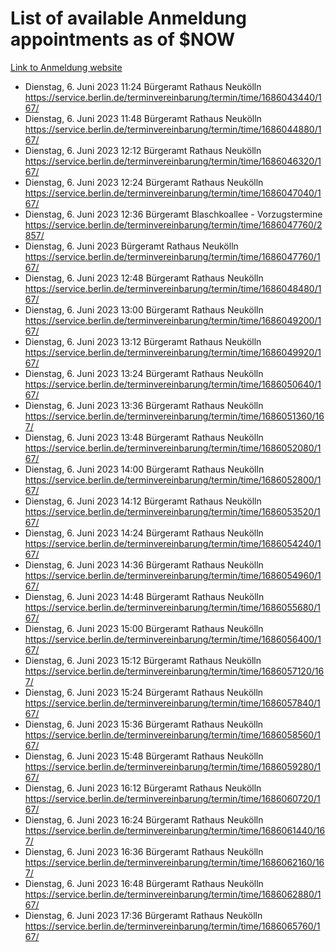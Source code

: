 # List of available Anmeldung appointments as of $NOW
[Link to Anmeldung website](https://service.berlin.de/terminvereinbarung/termin/tag.php?termin=1&anliegen[]=120686&dienstleisterlist=122210,122217,327316,122219,327312,122227,327314,122231,327346,122243,327348,122254,122252,329742,122260,329745,122262,329748,122271,327278,122273,327274,122277,327276,330436,122280,327294,122282,327290,122284,327292,122291,327270,122285,327266,122286,327264,122296,327268,150230,329760,122297,327286,122294,327284,122312,329763,122314,329775,122304,327330,122311,327334,122309,327332,317869,122281,327352,122279,329772,122283,122276,327324,122274,327326,122267,329766,122246,327318,122251,327320,122257,327322,122208,327298,122226,327300&herkunft=http%3A%2F%2Fservice.berlin.de%2Fdienstleistung%2F120686%2F)
- Dienstag, 6. Juni 2023 11:24 Bürgeramt Rathaus Neukölln https://service.berlin.de/terminvereinbarung/termin/time/1686043440/167/
- Dienstag, 6. Juni 2023 11:48 Bürgeramt Rathaus Neukölln https://service.berlin.de/terminvereinbarung/termin/time/1686044880/167/
- Dienstag, 6. Juni 2023 12:12 Bürgeramt Rathaus Neukölln https://service.berlin.de/terminvereinbarung/termin/time/1686046320/167/
- Dienstag, 6. Juni 2023 12:24 Bürgeramt Rathaus Neukölln https://service.berlin.de/terminvereinbarung/termin/time/1686047040/167/
- Dienstag, 6. Juni 2023 12:36 Bürgeramt Blaschkoallee - Vorzugstermine https://service.berlin.de/terminvereinbarung/termin/time/1686047760/2857/
- Dienstag, 6. Juni 2023  Bürgeramt Rathaus Neukölln https://service.berlin.de/terminvereinbarung/termin/time/1686047760/167/
- Dienstag, 6. Juni 2023 12:48 Bürgeramt Rathaus Neukölln https://service.berlin.de/terminvereinbarung/termin/time/1686048480/167/
- Dienstag, 6. Juni 2023 13:00 Bürgeramt Rathaus Neukölln https://service.berlin.de/terminvereinbarung/termin/time/1686049200/167/
- Dienstag, 6. Juni 2023 13:12 Bürgeramt Rathaus Neukölln https://service.berlin.de/terminvereinbarung/termin/time/1686049920/167/
- Dienstag, 6. Juni 2023 13:24 Bürgeramt Rathaus Neukölln https://service.berlin.de/terminvereinbarung/termin/time/1686050640/167/
- Dienstag, 6. Juni 2023 13:36 Bürgeramt Rathaus Neukölln https://service.berlin.de/terminvereinbarung/termin/time/1686051360/167/
- Dienstag, 6. Juni 2023 13:48 Bürgeramt Rathaus Neukölln https://service.berlin.de/terminvereinbarung/termin/time/1686052080/167/
- Dienstag, 6. Juni 2023 14:00 Bürgeramt Rathaus Neukölln https://service.berlin.de/terminvereinbarung/termin/time/1686052800/167/
- Dienstag, 6. Juni 2023 14:12 Bürgeramt Rathaus Neukölln https://service.berlin.de/terminvereinbarung/termin/time/1686053520/167/
- Dienstag, 6. Juni 2023 14:24 Bürgeramt Rathaus Neukölln https://service.berlin.de/terminvereinbarung/termin/time/1686054240/167/
- Dienstag, 6. Juni 2023 14:36 Bürgeramt Rathaus Neukölln https://service.berlin.de/terminvereinbarung/termin/time/1686054960/167/
- Dienstag, 6. Juni 2023 14:48 Bürgeramt Rathaus Neukölln https://service.berlin.de/terminvereinbarung/termin/time/1686055680/167/
- Dienstag, 6. Juni 2023 15:00 Bürgeramt Rathaus Neukölln https://service.berlin.de/terminvereinbarung/termin/time/1686056400/167/
- Dienstag, 6. Juni 2023 15:12 Bürgeramt Rathaus Neukölln https://service.berlin.de/terminvereinbarung/termin/time/1686057120/167/
- Dienstag, 6. Juni 2023 15:24 Bürgeramt Rathaus Neukölln https://service.berlin.de/terminvereinbarung/termin/time/1686057840/167/
- Dienstag, 6. Juni 2023 15:36 Bürgeramt Rathaus Neukölln https://service.berlin.de/terminvereinbarung/termin/time/1686058560/167/
- Dienstag, 6. Juni 2023 15:48 Bürgeramt Rathaus Neukölln https://service.berlin.de/terminvereinbarung/termin/time/1686059280/167/
- Dienstag, 6. Juni 2023 16:12 Bürgeramt Rathaus Neukölln https://service.berlin.de/terminvereinbarung/termin/time/1686060720/167/
- Dienstag, 6. Juni 2023 16:24 Bürgeramt Rathaus Neukölln https://service.berlin.de/terminvereinbarung/termin/time/1686061440/167/
- Dienstag, 6. Juni 2023 16:36 Bürgeramt Rathaus Neukölln https://service.berlin.de/terminvereinbarung/termin/time/1686062160/167/
- Dienstag, 6. Juni 2023 16:48 Bürgeramt Rathaus Neukölln https://service.berlin.de/terminvereinbarung/termin/time/1686062880/167/
- Dienstag, 6. Juni 2023 17:36 Bürgeramt Rathaus Neukölln https://service.berlin.de/terminvereinbarung/termin/time/1686065760/167/

